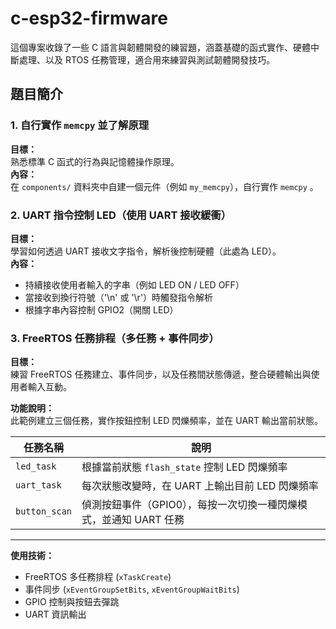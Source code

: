 # c-esp32-firmware

這個專案收錄了一些 C 語言與韌體開發的練習題，涵蓋基礎的函式實作、硬體中斷處理、以及 RTOS 任務管理，適合用來練習與測試韌體開發技巧。

## 題目簡介

### 1. 自行實作 `memcpy` 並了解原理
**目標：**  
熟悉標準 C 函式的行為與記憶體操作原理。  
**內容：**  
在 `components/` 資料夾中自建一個元件（例如 `my_memcpy`），自行實作 `memcpy` 。  


### 2. UART 指令控制 LED（使用 UART 接收緩衝）
**目標：**  
學習如何透過 UART 接收文字指令，解析後控制硬體（此處為 LED）。  
**內容：**  
- 持續接收使用者輸入的字串（例如 LED ON / LED OFF） 
- 當接收到換行符號（'\n' 或 '\r'）時觸發指令解析  
- 根據字串內容控制 GPIO2（開關 LED） 

### 3. FreeRTOS 任務排程（多任務 + 事件同步）

**目標：**  
練習 FreeRTOS 任務建立、事件同步，以及任務間狀態傳遞，整合硬體輸出與使用者輸入互動。

**功能說明：**  
此範例建立三個任務，實作按鈕控制 LED 閃爍頻率，並在 UART 輸出當前狀態。

| 任務名稱      | 說明 |
|---------------|------|
| `led_task`    | 根據當前狀態 `flash_state` 控制 LED 閃爍頻率 |
| `uart_task`   | 每次狀態改變時，在 UART 上輸出目前 LED 閃爍頻率 |
| `button_scan` | 偵測按鈕事件（GPIO0），每按一次切換一種閃爍模式，並通知 UART 任務 |

---

**使用技術：**
- FreeRTOS 多任務排程 (`xTaskCreate`)
- 事件同步 (`xEventGroupSetBits`, `xEventGroupWaitBits`)
- GPIO 控制與按鈕去彈跳
- UART 資訊輸出
